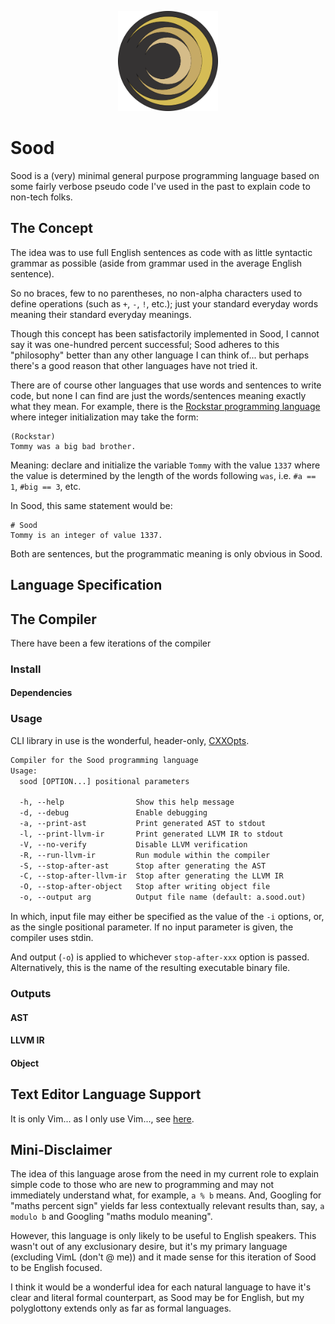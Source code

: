 <!-- markdownlint-disable MD033 MD013 -->

<p align="center"><img height="160px" src="./img/sood-logo.all-circles.svg" alt="sood-logo"/></p>

# Sood

Sood is a (very) minimal general purpose programming language based on some fairly verbose pseudo code I've used in the past to explain code to non-tech folks.

## The Concept

The idea was to use full English sentences as code with as little syntactic grammar as possible (aside from grammar used in the average English sentence).

So no braces, few to no parentheses, no non-alpha characters used to define operations (such as `+`, `-`, `!`, etc.); just your standard everyday words meaning their standard everyday meanings.

Though this concept has been satisfactorily implemented in Sood, I cannot say it was one-hundred percent successful; Sood adheres to this "philosophy" better than any other language I can think of... but perhaps there's a good reason that other languages have not tried it.

There are of course other languages that use words and sentences to write code, but none I can find are just the words/sentences meaning exactly what they mean. For example, there is the [Rockstar programming language](https://github.com/RockstarLang/rockstar) where integer initialization may take the form:

```rockstar
(Rockstar)
Tommy was a big bad brother.
```

Meaning: declare and initialize the variable `Tommy` with the value `1337` where the value is determined by the length of the words following `was`, i.e. `#a == 1`, `#big == 3`, etc.

In Sood, this same statement would be:

```sood
# Sood
Tommy is an integer of value 1337.
```

Both are sentences, but the programmatic meaning is only obvious in Sood.

## Language Specification

## The Compiler

There have been a few iterations of the compiler

### Install

#### Dependencies

### Usage

CLI library in use is the wonderful, header-only, [CXXOpts](https://github.com/jarro2783/cxxopts).

```txt
Compiler for the Sood programming language
Usage:
  sood [OPTION...] positional parameters

  -h, --help                Show this help message
  -d, --debug               Enable debugging
  -a, --print-ast           Print generated AST to stdout
  -l, --print-llvm-ir       Print generated LLVM IR to stdout
  -V, --no-verify           Disable LLVM verification
  -R, --run-llvm-ir         Run module within the compiler
  -S, --stop-after-ast      Stop after generating the AST
  -C, --stop-after-llvm-ir  Stop after generating the LLVM IR
  -O, --stop-after-object   Stop after writing object file
  -o, --output arg          Output file name (default: a.sood.out)
```

In which, input file may either be specified as the value of the `-i` options, or, as the single positional parameter. If no input parameter is given, the compiler uses stdin.

And output (`-o`) is applied to whichever `stop-after-xxx` option is passed. Alternatively, this is the name of the resulting executable binary file.

### Outputs

#### AST

#### LLVM IR

#### Object

## Text Editor Language Support

It is only Vim... as I only use Vim..., see [here](https://github.com/BodneyC/sood-vim).

## Mini-Disclaimer

The idea of this language arose from the need in my current role to explain simple code to those who are new to programming and may not immediately understand what, for example, `a % b` means. And, Googling for "maths percent sign" yields far less contextually relevant results than, say, `a modulo b` and Googling "maths modulo meaning".

However, this language is only likely to be useful to English speakers. This wasn't out of any exclusionary desire, but it's my primary language (excluding VimL (don't @ me)) and it made sense for this iteration of Sood to be English focused.

I think it would be a wonderful idea for each natural language to have it's clear and literal formal counterpart, as Sood may be for English, but my polyglottony extends only as far as formal languages.
